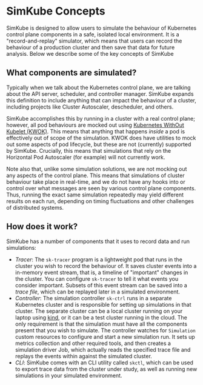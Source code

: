 <!--
project: SimKube
template: docs.html
-->

# SimKube Concepts

SimKube is designed to allow users to simulate the behaviour of Kubernetes control plane components in a safe, isolated
local environment.  It is a "record-and-replay" simulator, which means that users can record the behaviour of a production
cluster and then save that data for future analysis.  Below we describe some of the key concepts of SimKube

## What components are simulated?

Typically when we talk about the Kubernetes control plane, we are talking about the API server, scheduler, and
controller manager.  SimKube expands this definition to include anything that can impact the behaviour of a cluster,
including projects like Cluster Autoscaler, descheduler, and others.

SimKube accomplishes this by running in a cluster with a real control plane; however, all pod behaviours are mocked out
using [Kubernetes WithOut Kubelet (KWOK)](https://kwok.sigs.k8s.io).  This means that anything that happens _inside_ a
pod is effectively out of scope of the simulation.  KWOK does have utilities to mock out some aspects of pod lifecycle,
but these are not (currently) supported by SimKube.  Crucially, this means that simulations that rely on the Horizontal
Pod Autoscaler (for example) will not currently work.

Note also that, unlike some simulation solutions, we are not mocking out any aspects of the control plane.  This means
that simulations of cluster behaviour take place in real-time, and we do not have any hooks into or control over what
messages are seen by various control plane components.  Thus, running the exact same simulation repeatedly may yield
different results on each run, depending on timing fluctuations and other challenges of distributed systems.

## How does it work?

SimKube has a number of components that it uses to record data and run simulations:

- _Tracer_: The `sk-tracer` program is a lightweight pod that runs in the cluster you wish to record the behaviour of.
  It saves cluster events into a in-memory event stream, that is, a timeline of "important" changes in the cluster.  You
  can configure `sk-tracer` to tell it what events you consider important.  Subsets of this event stream can be saved
  into a _trace file_, which can be replayed later in a simulated environment.
- _Controller_: The simulation controller `sk-ctrl` runs in a separate Kubernetes cluster and is responsible for setting
  up simulations in that cluster.  The separate cluster can be a local cluster running on your laptop using
  [kind](https://kind.sigs.k8s.io), or it can be a test cluster running in the cloud.  The only requirement is that the
  simulation must have all the components present that you wish to simulate.  The controller watches for `Simulation`
  custom resources to configure and start a new simulation run.  It sets up metrics collection and other required tools,
  and then creates a simulation driver Job, which actually reads the specified trace file and replays the events within
  against the simulated cluster.
- _CLI_: SimKube comes with an CLI utility called `skctl`, which can be used to export trace data from the cluster under
  study, as well as running new simulations in your simulated environment.
